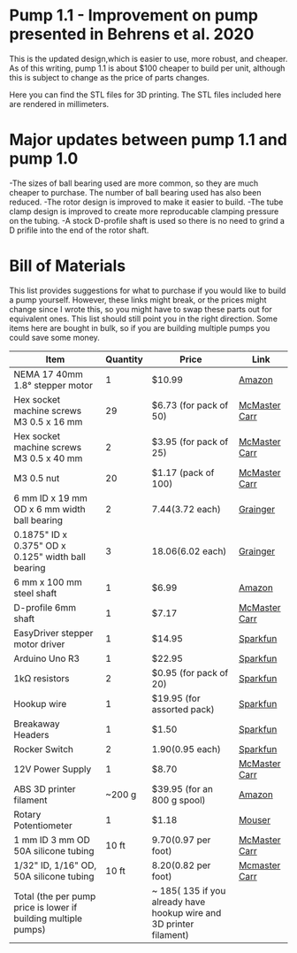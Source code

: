 # Pump 1.1 - Improvement on pump presented in Behrens et al. 2020

This is the updated design,which is easier to use, more robust, and cheaper. As of this writing, pump 1.1 is about $100 cheaper to build per unit, although this is subject to change as the price of parts changes.

Here you can find the STL files for 3D printing. The STL files included here are rendered in millimeters.

# Major updates between pump 1.1 and pump 1.0

-The sizes of ball bearing used are more common, so they are much cheaper to purchase. The number of ball bearing used has also been reduced.
-The rotor design is improved to make it easier to build.
-The tube clamp design is improved to create more reproducable clamping pressure on the tubing.
-A stock D-profile shaft is used so there is no need to grind a D prifile into the end of the rotor shaft. 

# Bill of Materials
This list provides suggestions for what to purchase if you would like to build a pump yourself. However, these links might break, or the prices might change since I wrote this, so you might have to swap these parts out for equivalent ones. This list should still point you in the right direction. Some items here are bought in bulk, so if you are building multiple pumps you could save some money. 

| Item  | Quantity | Price | Link |
| ------------- | ------------- | ------------- | ------------- |
| NEMA 17 40mm 1.8° stepper motor  | 1 | $10.99 | [Amazon](https://www.amazon.com/Twotrees-Nema17-Stepper-17HS4401S-Printer/dp/B07Y2SVNGP/ref=sr_1_1_sspa?crid=3BSQJ65Y5G0XZ&keywords=nema%2B17%2Bstepper%2Bmotor&qid=1642617029&sprefix=nema%2B17%2Bste%2Caps%2C56&sr=8-1-spons&spLa=ZW5jcnlwdGVkUXVhbGlmaWVyPUFGSUpRQ0o0VDZNNFAmZW5jcnlwdGVkSWQ9QTAyMzMzMzNBSERSMDRZWlI5MlMmZW5jcnlwdGVkQWRJZD1BMDAzNDI0OVRIN01LT0o3RjZWUyZ3aWRnZXROYW1lPXNwX2F0ZiZhY3Rpb249Y2xpY2tSZWRpcmVjdCZkb05vdExvZ0NsaWNrPXRydWU&th=1) |
| Hex socket machine screws M3 0.5 x 16 mm | 29 | $6.73 (for pack of 50) | [McMaster Carr](https://www.mcmaster.com/91274A107/) |
| Hex socket machine screws M3 0.5 x 40 mm| 2 | $3.95 (for pack of 25) | [McMaster Carr](https://www.mcmaster.com/91292A024/) |
| M3 0.5 nut | 20 | $1.17 (pack of 100) | [McMaster Carr](https://www.mcmaster.com/90592A085/) |
| 6 mm ID x 19 mm OD x 6 mm width ball bearing | 2 | $7.44 ($3.72 each) | [Grainger](https://www.grainger.com/product/TRITAN-Miniature-Ball-Bearing-Shielded-49DD56?cm_vc=AZHPRV_P-DPO-75-082619&req=Products_You_Have_Recently_Viewed&cm_sp=Home-_-Products_You_Have_Recently_Viewed-_-AZHPRV_P-DPO-75-082619)|
| 0.1875" ID x 0.375" OD x 0.125" width ball bearing | 3 | $18.06 ($6.02 each) | [Grainger](https://www.grainger.com/product/TRITAN-Miniature-Ball-Bearing-Shielded-49DE11)|
| 6 mm x 100 mm steel shaft | 1 | $6.99 | [Amazon](https://www.amazon.com/6mmX100mm-Linear-Motion-Shaft-Diameter/dp/B08HYF2WPX/ref=sr_1_1_sspa?keywords=6mm%2Bsteel%2Bshaft&qid=1642618959&sprefix=6mm%2Bsteel%2Bsh%2Caps%2C46&sr=8-1-spons&spLa=ZW5jcnlwdGVkUXVhbGlmaWVyPUExOEtEOUlUNjM3RzYmZW5jcnlwdGVkSWQ9QTA5MTI3MzhVVjI0RVNOOUk5NEMmZW5jcnlwdGVkQWRJZD1BMDM1NzMzODJHTzdTWDVTOU8zMUgmd2lkZ2V0TmFtZT1zcF9hdGYmYWN0aW9uPWNsaWNrUmVkaXJlY3QmZG9Ob3RMb2dDbGljaz10cnVl&th=1) |
| D-profile 6mm shaft | 1 | $7.17 | [McMaster Carr](https://www.mcmaster.com/8632T132/)|
| EasyDriver stepper motor driver | 1 | $14.95 | [Sparkfun](https://www.sparkfun.com/products/12779)
| Arduino Uno R3 | 1 | $22.95 | [Sparkfun](https://www.sparkfun.com/products/11021)|
| 1kΩ resistors | 2 | $0.95 (for pack of 20) | [Sparkfun](https://www.sparkfun.com/products/14492)|
| Hookup wire | 1 | $19.95 (for assorted pack) | [Sparkfun](https://www.sparkfun.com/products/11367)|
| Breakaway Headers | 1 | $1.50 | [Sparkfun](https://www.sparkfun.com/products/116)|
| Rocker Switch | 2 | $1.90 ($0.95 each) | [Sparkfun](https://www.sparkfun.com/products/8837)|
| 12V Power Supply | 1 | $8.70 | [McMaster Carr](https://www.mcmaster.com/70235K49/)|
| ABS 3D printer filament | ~200 g | $39.95 (for an 800 g spool) | [Amazon](https://www.amazon.com/Zortrax-Z-ABS-2-3D-Printer-Filament/dp/B08T7VD63K/ref=sr_1_2?crid=JVAS24O9TVHC&keywords=z-abs&qid=1642620658&sprefix=z-abs%2Caps%2C30&sr=8-2)|
| Rotary Potentiometer | 1 | $1.18 | [Mouser](https://www.mouser.com/ProductDetail/Bourns/PDB181-K425K-104B?qs=Ivs1Be2ZGq4sYukQEDBRmw%3D%3D)|
| 1 mm ID 3 mm OD 50A silicone tubing | 10 ft | $9.70 ($0.97 per foot) | [McMaster Carr](https://www.mcmaster.com/5054K303/)|
|1/32" ID, 1/16" OD, 50A silicone tubing | 10 ft | $8.20 ($0.82 per foot) | [Mcmaster Carr](https://www.mcmaster.com/5236K204/)|
| Total (the per pump price is lower if building multiple pumps) | | ~ $185 (~$135 if you already have hookup wire and 3D printer filament)  | | 


